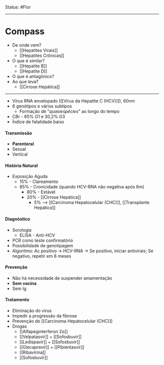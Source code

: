 Status: #Flor 

---
# Compass
- De onde vem?
	- [[Hepatites Virais]]
	- [[Hepatites Crônicas]]
- O que é similar?
	- [[Hepatite B]]
	- [[Hepatite D]]
- O que é antagônico?
- Ao que leva?
	- [[Cirrose Hepática]]

----

- Vírus RNA envelopado ([[Vírus da Hepatite C (HCV)]]), 60nm
- 6 genótipos e vários subtipos
	- Formação de "_quasiespécies_" ao longo do tempo
- CBr - 65% G1 e 30,2% G3
- Índice de fatalidade baixo
####  Transmissão
- **Parenteral**
- Sexual
- Vertical
#### História Natural
- Exposição Aguda
	- 15% - Clareamento
	- 85% - Cronicidade (quando HCV-RNA não negativa após 6m)
		- 80% - Estável
		- 20% - [[Cirrose Hepática]]
			- 5% --> [[Carcinoma Hepatocelular (CHC)]], [[Transplante Hepático]]
#### Diagnóstico
- Sorologia
	- ELISA - Anti-HCV
- PCR como teste confirmatório
- Possibilidade de genotipagem
- Algoritmo: Ac positivo -> HCV-RNA -> Se positivo, iniciar antivirais; Se negativo, repetir em 6 meses
#### Prevenção
- Não há necessidade de suspender amamentação
- **Sem vacina**
- Sem Ig
#### Tratamento
- Eliminação do vírus
- Impedir a progressão da fibrose
- Prevenção do [[Carcinoma Hepatocelular (CHC)]]
- Drogas
	- [[Alfapeginterferon 2α]]
	- [[Velpatasvir]] + [[Sofosbuvir]]
	- [[Ledispavir]] + [[Sofosbuvir]]
	- [[Glecaprevir]] + [[Pibientasvir]]
	- [[Ribavirina]]
	- [[Sofosbuvir]]
